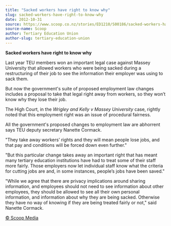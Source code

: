 ```yaml
---
title: "Sacked workers have right to know why"
slug: sacked-workers-have-right-to-know-why
date: 2012-10-31
source: https://www.scoop.co.nz/stories/ED1210/S00186/sacked-workers-have-right-to-know-why.htm
source-name: Scoop
author: Tertiary Education Union
author-slug: tertiary-education-union
---
```


<p><strong>Sacked workers have right to know
why</strong></p>

<p>Last year TEU members won an important legal
case against Massey University that allowed workers who were
being sacked during a restructuring of their job to see the
information their employer was using to sack them.</p>

<p>But now
the government's suite of proposed employment law changes
includes a proposal to take that legal right away from
workers, so they won’t know why they lose their job.</p>

<p>The
High Court, in the <i>Wrigley and Kelly v Massey
University</i> case, rightly noted that this employment
right was an issue of procedural fairness.</p>

<p>All the
government's proposed changes to employment law are
abhorrent says TEU deputy secretary Nanette Cormack.</p>

<p>"They
take away workers’ rights and they will mean people lose
jobs, and that pay and conditions will be forced down even
further."</p>

<p>"But this particular change takes away an
important right that has meant many tertiary education
institutions have had to treat some of their staff more
fairly. Those employers now let individual staff know what
the criteria for cutting jobs are and, in some instances,
people’s jobs have been saved."</p>

<p>"While we agree that
there are privacy implications around sharing information,
and employees should not need to see information about other
employees, they should be allowed to see all their own
personal information, and information about why they are
being sacked. Otherwise they have no way of knowing if they
are being treated fairly or not," said Nanette
Cormack.</p><p>
<a href="http://www.scoop.co.nz/about/terms.html" target="_blank"><span>© Scoop Media</span></a>
         </p>